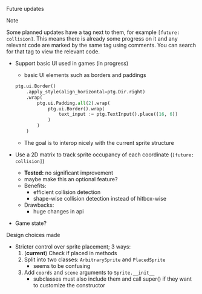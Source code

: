 Future updates

> [!NOTE]
> Some planned updates have a tag next to them, for example `[future: collision]`.
> This means there is already some progress on it and any relevant code are marked by the same tag using comments.
> You can search for that tag to view the relevant code.

- Support basic UI used in games (in progress)
    * basic UI elements such as borders and paddings
    ```python
    ptg.ui.Border()
        .apply_style(align_horizontal=ptg.Dir.right)
        .wrap(
            ptg.ui.Padding.all(2).wrap(
                ptg.ui.Border().wrap(
                    text_input := ptg.TextInput().place((16, 6))
                )
            )
        )
    ```
    * The goal is to interop nicely with the current sprite structure

- Use a 2D matrix to track sprite occupancy of each coordinate (`[future: collision]`)
    * **Tested:** no significant improvement
    * maybe make this an optional feature?
    * Benefits:
        * efficient collision detection
        * shape-wise collision detection instead of hitbox-wise
    * Drawbacks:
        * huge changes in api

- Game state?

Design choices made

- Stricter control over sprite placement; 3 ways:
    1. (**current**) Check if placed in methods
    2. Split into two classes: `ArbitrarySprite` and `PlacedSprite`
        * seems to be confusing
    3. Add `coords` and `scene` arguments to `Sprite.__init__`
        * subclasses must also include them and call super() if they want to customize the constructor

